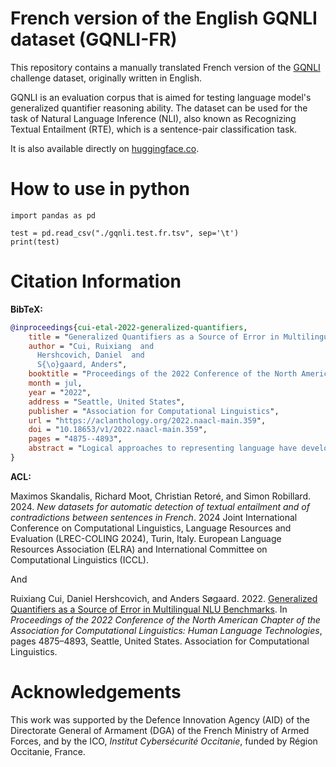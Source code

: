 # French version of the English GQNLI dataset (GQNLI-FR)

This repository contains a manually translated French version of the [GQNLI](https://github.com/ruixiangcui/GQNLI) challenge dataset, originally written in English. 

GQNLI is an evaluation corpus that is aimed for testing language model's generalized quantifier reasoning ability. The dataset can be used for the task of Natural Language Inference (NLI), also known as Recognizing Textual Entailment (RTE), which is a sentence-pair classification task.

It is also available directly on [huggingface.co](https://huggingface.co/datasets/maximoss/gqnli-fr).

# How to use in python

```
import pandas as pd

test = pd.read_csv("./gqnli.test.fr.tsv", sep='\t')
print(test)
```

# Citation Information

**BibTeX:**

````BibTeX
@inproceedings{cui-etal-2022-generalized-quantifiers,
    title = "Generalized Quantifiers as a Source of Error in Multilingual {NLU} Benchmarks",
    author = "Cui, Ruixiang  and
      Hershcovich, Daniel  and
      S{\o}gaard, Anders",
    booktitle = "Proceedings of the 2022 Conference of the North American Chapter of the Association for Computational Linguistics: Human Language Technologies",
    month = jul,
    year = "2022",
    address = "Seattle, United States",
    publisher = "Association for Computational Linguistics",
    url = "https://aclanthology.org/2022.naacl-main.359",
    doi = "10.18653/v1/2022.naacl-main.359",
    pages = "4875--4893",
    abstract = "Logical approaches to representing language have developed and evaluated computational models of quantifier words since the 19th century, but today{'}s NLU models still struggle to capture their semantics. We rely on Generalized Quantifier Theory for language-independent representations of the semantics of quantifier words, to quantify their contribution to the errors of NLU models. We find that quantifiers are pervasive in NLU benchmarks, and their occurrence at test time is associated with performance drops. Multilingual models also exhibit unsatisfying quantifier reasoning abilities, but not necessarily worse for non-English languages. To facilitate directly-targeted probing, we present an adversarial generalized quantifier NLI task (GQNLI) and show that pre-trained language models have a clear lack of robustness in generalized quantifier reasoning.",
}
````

**ACL:**

Maximos Skandalis, Richard Moot, Christian Retoré, and Simon Robillard. 2024. *New datasets for automatic detection of textual entailment and of contradictions between sentences in French*. 2024 Joint International Conference on Computational Linguistics, Language Resources and Evaluation (LREC-COLING 2024), Turin, Italy. European Language Resources Association (ELRA) and International Committee on Computational Linguistics (ICCL).

And

Ruixiang Cui, Daniel Hershcovich, and Anders Søgaard. 2022. [Generalized Quantifiers as a Source of Error in Multilingual NLU Benchmarks](https://aclanthology.org/2022.naacl-main.359). In *Proceedings of the 2022 Conference of the North American Chapter of the Association for Computational Linguistics: Human Language Technologies*, pages 4875–4893, Seattle, United States. Association for Computational Linguistics.

# Acknowledgements

This work was supported by the Defence Innovation Agency (AID) of the Directorate General of Armament (DGA) of the French Ministry of Armed Forces, and by the ICO, _Institut Cybersécurité Occitanie_, funded by Région Occitanie, France.
